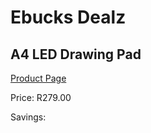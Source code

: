 
# Ebucks Dealz
## A4 LED Drawing Pad
[Product Page](https://www.ebucks.com/web/shop/productSelected.do?prodId=1161375350&catId=714948688)

Price: R279.00

Savings: 


	